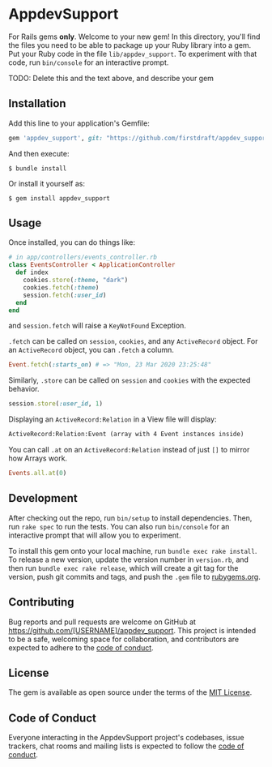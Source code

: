 # AppdevSupport

For Rails gems **only**.
Welcome to your new gem! In this directory, you'll find the files you need to be able to package up your Ruby library into a gem. Put your Ruby code in the file `lib/appdev_support`. To experiment with that code, run `bin/console` for an interactive prompt.

TODO: Delete this and the text above, and describe your gem

## Installation

Add this line to your application's Gemfile:

```ruby
gem 'appdev_support', git: "https://github.com/firstdraft/appdev_support"
```

And then execute:

    $ bundle install

Or install it yourself as:

    $ gem install appdev_support

## Usage

Once installed, you can do things like:

```ruby
# in app/controllers/events_controller.rb
class EventsController < ApplicationController 
  def index
    cookies.store(:theme, "dark")
    cookies.fetch(:theme)
    session.fetch(:user_id)
  end
end
```

and `session.fetch` will raise a `KeyNotFound` Exception.

`.fetch` can be called on `session`, `cookies`, and any `ActiveRecord` object. For an `ActiveRecord` object, you can `.fetch` a column.

```ruby
Event.fetch(:starts_on) # => "Mon, 23 Mar 2020 23:25:48"
```

Similarly, `.store` can be called on `session` and `cookies` with the expected behavior. 

```ruby
session.store(:user_id, 1)
```

Displaying an `ActiveRecord:Relation` in a View file will display:

```html
ActiveRecord:Relation:Event (array with 4 Event instances inside)
```

You can call `.at` on an `ActiveRecord:Relation` instead of just `[]` to mirror how Arrays work.

```ruby
Events.all.at(0)
```


## Development

After checking out the repo, run `bin/setup` to install dependencies. Then, run `rake spec` to run the tests. You can also run `bin/console` for an interactive prompt that will allow you to experiment.

To install this gem onto your local machine, run `bundle exec rake install`. To release a new version, update the version number in `version.rb`, and then run `bundle exec rake release`, which will create a git tag for the version, push git commits and tags, and push the `.gem` file to [rubygems.org](https://rubygems.org).

## Contributing

Bug reports and pull requests are welcome on GitHub at https://github.com/[USERNAME]/appdev_support. This project is intended to be a safe, welcoming space for collaboration, and contributors are expected to adhere to the [code of conduct](https://github.com/[USERNAME]/appdev_support/blob/master/CODE_OF_CONDUCT.md).


## License

The gem is available as open source under the terms of the [MIT License](https://opensource.org/licenses/MIT).

## Code of Conduct

Everyone interacting in the AppdevSupport project's codebases, issue trackers, chat rooms and mailing lists is expected to follow the [code of conduct](https://github.com/[USERNAME]/appdev_support/blob/master/CODE_OF_CONDUCT.md).
